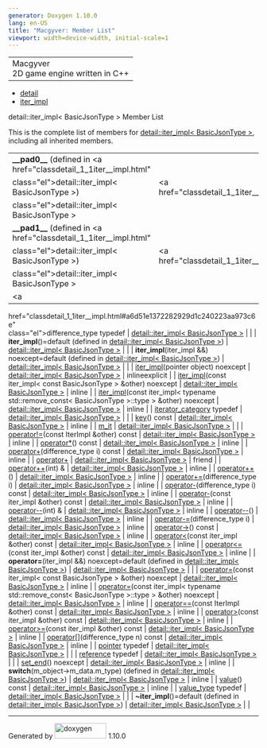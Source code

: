 ```yaml
---
generator: Doxygen 1.10.0
lang: en-US
title: "Macgyver: Member List"
viewport: width=device-width, initial-scale=1
---
```


<div id="top">

<div id="titlearea">

<table data-cellspacing="0" data-cellpadding="0">
<colgroup>
<col style="width: 100%" />
</colgroup>
<tbody>
<tr id="projectrow" class="odd">
<td id="projectalign"><div id="projectname">
Macgyver
</div>
<div id="projectbrief">
2D game engine written in C++
</div></td>
</tr>
</tbody>
</table>

</div>

<div id="main-nav">

</div>

<div id="nav-path" class="navpath">

- <a href="namespacedetail.html" class="el">detail</a>
- <a href="classdetail_1_1iter__impl.html" class="el">iter_impl</a>

</div>

</div>

<div class="header">

<div class="headertitle">

<div class="title">

detail::iter_impl\< BasicJsonType \> Member List

</div>

</div>

</div>

<div class="contents">

This is the complete list of members for
<a href="classdetail_1_1iter__impl.html"
class="el">detail::iter_impl&lt; BasicJsonType &gt;</a>, including all
inherited members.

|                                                                                                                    |                                                         |                                                                        |
|--------------------------------------------------------------------------------------------------------------------|---------------------------------------------------------|------------------------------------------------------------------------|
| **\_\_pad0\_\_** (defined in <a href="classdetail_1_1iter__impl.html"                                              
 class="el">detail::iter_impl&lt; BasicJsonType &gt;</a>)                                                            | <a href="classdetail_1_1iter__impl.html"                
                                                                                                                      class="el">detail::iter_impl&lt; BasicJsonType &gt;</a>  |                                                                        |
| **\_\_pad1\_\_** (defined in <a href="classdetail_1_1iter__impl.html"                                              
 class="el">detail::iter_impl&lt; BasicJsonType &gt;</a>)                                                            | <a href="classdetail_1_1iter__impl.html"                
                                                                                                                      class="el">detail::iter_impl&lt; BasicJsonType &gt;</a>  |                                                                        |
| <a                                                                                                                 
 href="classdetail_1_1iter__impl.html#a6d51e1372282929d1c240223aa973c6e"                                             
 class="el">difference_type</a> typedef                                                                              | <a href="classdetail_1_1iter__impl.html"                
                                                                                                                      class="el">detail::iter_impl&lt; BasicJsonType &gt;</a>  |                                                                        |
| **iter_impl**()=default (defined in <a href="classdetail_1_1iter__impl.html"                                       
 class="el">detail::iter_impl&lt; BasicJsonType &gt;</a>)                                                            | <a href="classdetail_1_1iter__impl.html"                
                                                                                                                      class="el">detail::iter_impl&lt; BasicJsonType &gt;</a>  |                                                                        |
| **iter_impl**(iter_impl &&) noexcept=default (defined in <a href="classdetail_1_1iter__impl.html"                  
 class="el">detail::iter_impl&lt; BasicJsonType &gt;</a>)                                                            | <a href="classdetail_1_1iter__impl.html"                
                                                                                                                      class="el">detail::iter_impl&lt; BasicJsonType &gt;</a>  |                                                                        |
| <a                                                                                                                 
 href="classdetail_1_1iter__impl.html#a21ce449bdce08e15eaf8333322a81039"                                             
 class="el">iter_impl</a>(pointer object) noexcept                                                                   | <a href="classdetail_1_1iter__impl.html"                
                                                                                                                      class="el">detail::iter_impl&lt; BasicJsonType &gt;</a>  | <span class="mlabel">inline</span><span class="mlabel">explicit</span> |
| <a                                                                                                                 
 href="classdetail_1_1iter__impl.html#af8d8847a82d9dab28bd4650ed13a7c90"                                             
 class="el">iter_impl</a>(const iter_impl\< const BasicJsonType \> &other) noexcept                                  | <a href="classdetail_1_1iter__impl.html"                
                                                                                                                      class="el">detail::iter_impl&lt; BasicJsonType &gt;</a>  | <span class="mlabel">inline</span>                                     |
| <a                                                                                                                 
 href="classdetail_1_1iter__impl.html#a26079f33eb8a16683577cf3782558f26"                                             
 class="el">iter_impl</a>(const iter_impl\< typename std::remove_const\< BasicJsonType \>::type \> &other) noexcept  | <a href="classdetail_1_1iter__impl.html"                
                                                                                                                      class="el">detail::iter_impl&lt; BasicJsonType &gt;</a>  | <span class="mlabel">inline</span>                                     |
| <a                                                                                                                 
 href="classdetail_1_1iter__impl.html#a8fa317aaddc3dc7c58264e52e295c43e"                                             
 class="el">iterator_category</a> typedef                                                                            | <a href="classdetail_1_1iter__impl.html"                
                                                                                                                      class="el">detail::iter_impl&lt; BasicJsonType &gt;</a>  |                                                                        |
| <a                                                                                                                 
 href="classdetail_1_1iter__impl.html#a4064b295014b32f3cabd86f94264fc74"                                             
 class="el">key</a>() const                                                                                          | <a href="classdetail_1_1iter__impl.html"                
                                                                                                                      class="el">detail::iter_impl&lt; BasicJsonType &gt;</a>  | <span class="mlabel">inline</span>                                     |
| <a                                                                                                                 
 href="classdetail_1_1iter__impl.html#a79b7b8c6b778d9f7e76b086b45d9ea2e"                                             
 class="el">m_it</a>                                                                                                 | <a href="classdetail_1_1iter__impl.html"                
                                                                                                                      class="el">detail::iter_impl&lt; BasicJsonType &gt;</a>  |                                                                        |
| <a                                                                                                                 
 href="classdetail_1_1iter__impl.html#ae52db5f16f00edc13c848fe99e4c521b"                                             
 class="el">operator!=</a>(const IterImpl &other) const                                                              | <a href="classdetail_1_1iter__impl.html"                
                                                                                                                      class="el">detail::iter_impl&lt; BasicJsonType &gt;</a>  | <span class="mlabel">inline</span>                                     |
| <a                                                                                                                 
 href="classdetail_1_1iter__impl.html#abbef7d5bdb2c45980a34e907610c32b2"                                             
 class="el">operator*</a>() const                                                                                    | <a href="classdetail_1_1iter__impl.html"                
                                                                                                                      class="el">detail::iter_impl&lt; BasicJsonType &gt;</a>  | <span class="mlabel">inline</span>                                     |
| <a                                                                                                                 
 href="classdetail_1_1iter__impl.html#a03abdffc86382e7c2a7c462c217d120e"                                             
 class="el">operator+</a>(difference_type i) const                                                                   | <a href="classdetail_1_1iter__impl.html"                
                                                                                                                      class="el">detail::iter_impl&lt; BasicJsonType &gt;</a>  | <span class="mlabel">inline</span>                                     |
| <a                                                                                                                 
 href="classdetail_1_1iter__impl.html#a94108d1a7563e103534f23eb5c1ee175"                                             
 class="el">operator+</a>                                                                                            | <a href="classdetail_1_1iter__impl.html"                
                                                                                                                      class="el">detail::iter_impl&lt; BasicJsonType &gt;</a>  | <span class="mlabel">friend</span>                                     |
| <a                                                                                                                 
 href="classdetail_1_1iter__impl.html#a5a1af6b2cd3611778b697bb7d7107f0d"                                             
 class="el">operator++</a>(int) &                                                                                    | <a href="classdetail_1_1iter__impl.html"                
                                                                                                                      class="el">detail::iter_impl&lt; BasicJsonType &gt;</a>  | <span class="mlabel">inline</span>                                     |
| <a                                                                                                                 
 href="classdetail_1_1iter__impl.html#ab0288ec335f563769a09fba1123c076c"                                             
 class="el">operator++</a>()                                                                                         | <a href="classdetail_1_1iter__impl.html"                
                                                                                                                      class="el">detail::iter_impl&lt; BasicJsonType &gt;</a>  | <span class="mlabel">inline</span>                                     |
| <a                                                                                                                 
 href="classdetail_1_1iter__impl.html#a5e2dd333526ae85044fe78f65aac9b52"                                             
 class="el">operator+=</a>(difference_type i)                                                                        | <a href="classdetail_1_1iter__impl.html"                
                                                                                                                      class="el">detail::iter_impl&lt; BasicJsonType &gt;</a>  | <span class="mlabel">inline</span>                                     |
| <a                                                                                                                 
 href="classdetail_1_1iter__impl.html#abfcadba7a9796c3f5a5e123efef349ec"                                             
 class="el">operator-</a>(difference_type i) const                                                                   | <a href="classdetail_1_1iter__impl.html"                
                                                                                                                      class="el">detail::iter_impl&lt; BasicJsonType &gt;</a>  | <span class="mlabel">inline</span>                                     |
| <a                                                                                                                 
 href="classdetail_1_1iter__impl.html#a848837b8db99998c90d7bd71492d0dee"                                             
 class="el">operator-</a>(const iter_impl &other) const                                                              | <a href="classdetail_1_1iter__impl.html"                
                                                                                                                      class="el">detail::iter_impl&lt; BasicJsonType &gt;</a>  | <span class="mlabel">inline</span>                                     |
| <a                                                                                                                 
 href="classdetail_1_1iter__impl.html#ae8c229d46359424bf850f1ecb5587a70"                                             
 class="el">operator--</a>(int) &                                                                                    | <a href="classdetail_1_1iter__impl.html"                
                                                                                                                      class="el">detail::iter_impl&lt; BasicJsonType &gt;</a>  | <span class="mlabel">inline</span>                                     |
| <a                                                                                                                 
 href="classdetail_1_1iter__impl.html#a3b7d07348aaaaf3eda9bd98b7d80415f"                                             
 class="el">operator--</a>()                                                                                         | <a href="classdetail_1_1iter__impl.html"                
                                                                                                                      class="el">detail::iter_impl&lt; BasicJsonType &gt;</a>  | <span class="mlabel">inline</span>                                     |
| <a                                                                                                                 
 href="classdetail_1_1iter__impl.html#a3b48ed5856ca2011e8463d868fda3d0b"                                             
 class="el">operator-=</a>(difference_type i)                                                                        | <a href="classdetail_1_1iter__impl.html"                
                                                                                                                      class="el">detail::iter_impl&lt; BasicJsonType &gt;</a>  | <span class="mlabel">inline</span>                                     |
| <a                                                                                                                 
 href="classdetail_1_1iter__impl.html#a72314a87e67ba523f1be2f014f4eab56"                                             
 class="el">operator-&gt;</a>() const                                                                                | <a href="classdetail_1_1iter__impl.html"                
                                                                                                                      class="el">detail::iter_impl&lt; BasicJsonType &gt;</a>  | <span class="mlabel">inline</span>                                     |
| <a                                                                                                                 
 href="classdetail_1_1iter__impl.html#a339df296df7f5d014d5c7cedf40497da"                                             
 class="el">operator&lt;</a>(const iter_impl &other) const                                                           | <a href="classdetail_1_1iter__impl.html"                
                                                                                                                      class="el">detail::iter_impl&lt; BasicJsonType &gt;</a>  | <span class="mlabel">inline</span>                                     |
| <a                                                                                                                 
 href="classdetail_1_1iter__impl.html#a343806ffb02d7ce5266492128dfd5f9b"                                             
 class="el">operator&lt;=</a>(const iter_impl &other) const                                                          | <a href="classdetail_1_1iter__impl.html"                
                                                                                                                      class="el">detail::iter_impl&lt; BasicJsonType &gt;</a>  | <span class="mlabel">inline</span>                                     |
| **operator=**(iter_impl &&) noexcept=default (defined in <a href="classdetail_1_1iter__impl.html"                  
 class="el">detail::iter_impl&lt; BasicJsonType &gt;</a>)                                                            | <a href="classdetail_1_1iter__impl.html"                
                                                                                                                      class="el">detail::iter_impl&lt; BasicJsonType &gt;</a>  |                                                                        |
| <a                                                                                                                 
 href="classdetail_1_1iter__impl.html#ae347fdf39e75d13ce488335ef1529b27"                                             
 class="el">operator=</a>(const iter_impl\< const BasicJsonType \> &other) noexcept                                  | <a href="classdetail_1_1iter__impl.html"                
                                                                                                                      class="el">detail::iter_impl&lt; BasicJsonType &gt;</a>  | <span class="mlabel">inline</span>                                     |
| <a                                                                                                                 
 href="classdetail_1_1iter__impl.html#a228140be2554afd5dfe54d4194780b7c"                                             
 class="el">operator=</a>(const iter_impl\< typename std::remove_const\< BasicJsonType \>::type \> &other) noexcept  | <a href="classdetail_1_1iter__impl.html"                
                                                                                                                      class="el">detail::iter_impl&lt; BasicJsonType &gt;</a>  | <span class="mlabel">inline</span>                                     |
| <a                                                                                                                 
 href="classdetail_1_1iter__impl.html#a57b4e1eee4a3cdb3c0683cf64979da8d"                                             
 class="el">operator==</a>(const IterImpl &other) const                                                              | <a href="classdetail_1_1iter__impl.html"                
                                                                                                                      class="el">detail::iter_impl&lt; BasicJsonType &gt;</a>  | <span class="mlabel">inline</span>                                     |
| <a                                                                                                                 
 href="classdetail_1_1iter__impl.html#a9b066d888f2f0ad0cd601594661a8e8b"                                             
 class="el">operator&gt;</a>(const iter_impl &other) const                                                           | <a href="classdetail_1_1iter__impl.html"                
                                                                                                                      class="el">detail::iter_impl&lt; BasicJsonType &gt;</a>  | <span class="mlabel">inline</span>                                     |
| <a                                                                                                                 
 href="classdetail_1_1iter__impl.html#a25a3a8e85eb37727487f210f5304a48e"                                             
 class="el">operator&gt;=</a>(const iter_impl &other) const                                                          | <a href="classdetail_1_1iter__impl.html"                
                                                                                                                      class="el">detail::iter_impl&lt; BasicJsonType &gt;</a>  | <span class="mlabel">inline</span>                                     |
| <a                                                                                                                 
 href="classdetail_1_1iter__impl.html#a5e557e30103e2af36cd8173c88eb586c"                                             
 class="el">operator[]</a>(difference_type n) const                                                                  | <a href="classdetail_1_1iter__impl.html"                
                                                                                                                      class="el">detail::iter_impl&lt; BasicJsonType &gt;</a>  | <span class="mlabel">inline</span>                                     |
| <a                                                                                                                 
 href="classdetail_1_1iter__impl.html#a5f32f4fdd48a9b92ecb156af6421b1b8"                                             
 class="el">pointer</a> typedef                                                                                      | <a href="classdetail_1_1iter__impl.html"                
                                                                                                                      class="el">detail::iter_impl&lt; BasicJsonType &gt;</a>  |                                                                        |
| <a                                                                                                                 
 href="classdetail_1_1iter__impl.html#ac0cfb3a9727e77580cb1beada093ee81"                                             
 class="el">reference</a> typedef                                                                                    | <a href="classdetail_1_1iter__impl.html"                
                                                                                                                      class="el">detail::iter_impl&lt; BasicJsonType &gt;</a>  |                                                                        |
| <a                                                                                                                 
 href="classdetail_1_1iter__impl.html#afc94db3b8f35616347c25fae68e09509"                                             
 class="el">set_end</a>() noexcept                                                                                   | <a href="classdetail_1_1iter__impl.html"                
                                                                                                                      class="el">detail::iter_impl&lt; BasicJsonType &gt;</a>  | <span class="mlabel">inline</span>                                     |
| **switch**(m_object-\>m_data.m_type) (defined in <a href="classdetail_1_1iter__impl.html"                          
 class="el">detail::iter_impl&lt; BasicJsonType &gt;</a>)                                                            | <a href="classdetail_1_1iter__impl.html"                
                                                                                                                      class="el">detail::iter_impl&lt; BasicJsonType &gt;</a>  | <span class="mlabel">inline</span>                                     |
| <a                                                                                                                 
 href="classdetail_1_1iter__impl.html#a96557c87bc9b3adf6aa0b1a6b6209525"                                             
 class="el">value</a>() const                                                                                        | <a href="classdetail_1_1iter__impl.html"                
                                                                                                                      class="el">detail::iter_impl&lt; BasicJsonType &gt;</a>  | <span class="mlabel">inline</span>                                     |
| <a                                                                                                                 
 href="classdetail_1_1iter__impl.html#ab6c453d3fea1df38fa45fd4f97ea42df"                                             
 class="el">value_type</a> typedef                                                                                   | <a href="classdetail_1_1iter__impl.html"                
                                                                                                                      class="el">detail::iter_impl&lt; BasicJsonType &gt;</a>  |                                                                        |
| **~iter_impl**()=default (defined in <a href="classdetail_1_1iter__impl.html"                                      
 class="el">detail::iter_impl&lt; BasicJsonType &gt;</a>)                                                            | <a href="classdetail_1_1iter__impl.html"                
                                                                                                                      class="el">detail::iter_impl&lt; BasicJsonType &gt;</a>  |                                                                        |

</div>

------------------------------------------------------------------------

<span class="small">Generated
by [<img src="doxygen.svg" class="footer" width="104" height="31"
alt="doxygen" />](https://www.doxygen.org/index.html) 1.10.0</span>
